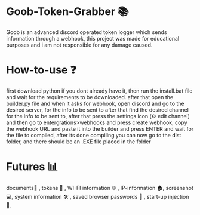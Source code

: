 # Goob-Token-Grabber 📚
Goob is an advanced discord operated token logger which sends information through a webhook, this project was made for educational purposes and i am not responsible for any damage caused.

# How-to-use ❓
first download python if you dont already have it, then run the install.bat file and wait for the requirements to be downloaded.
after that open the builder.py file and when it asks for webhook, open discord and go to the desired server, for the info to be sent to
after that find the desired channel for the info to be sent to, after that press the settings icon (⚙️ edit channel) and then go to 
entergrations>webhooks and press create webhook, copy the webhook URL and paste it into the builder and press ENTER and wait for the file to compiled,
after its done compiling you can now go to the dist folder, and there should be an .EXE file placed in the folder

# Futures 📊
documents📁 , tokens 🍪 , WI-FI information 🌐 , IP-information 🏠, screenshot 💻, system information 🛠️ , saved browser passwords 🎫 , start-up injection 🧨.
